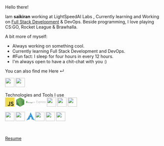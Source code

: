 Hello there!

Iam **saikiran** working at LightSpeedAI Labs , Currently learning and Working on <u>Full Stack Development</u> & DevOps.
Beside programming, I love playing CS:GO, Rocket League & Brawhalla.

A bit more of myself:

- Always working on something cool.
- Currently learning Full Stack Development and DevOps.
- #Fun fact: I sleep for four hours in every 12 hours.
- I'm always open to have a chit-chat with you :)



You can also find me Here ↵

<a href="https://www.linkedin.com/in/saikiran-belana-81004613a/"><img height="30px" width="30px" src="https://cdn.pixabay.com/photo/2017/08/22/11/56/linked-in-2668700__340.png"/></a>
<a href="https://www.instagram.com/seizetheparallel/?hl=en"><img height="30px" width="30px" src="https://cdn.pixabay.com/photo/2016/08/09/17/52/instagram-1581266__340.jpg"/></a>
</br>

Technologies and Tools I use</b></br>
<img height ="30px" width="30px" src="https://raw.githubusercontent.com/github/explore/80688e429a7d4ef2fca1e82350fe8e3517d3494d/topics/javascript/javascript.png"/>
<img height ="30px" width="30px" src="https://raw.githubusercontent.com/github/explore/80688e429a7d4ef2fca1e82350fe8e3517d3494d/topics/nodejs/nodejs.png"/>
<img height ="30px" width="30px" src="https://raw.githubusercontent.com/github/explore/80688e429a7d4ef2fca1e82350fe8e3517d3494d/topics/mongodb/mongodb.png"/>
<img height ="30px" width="30px" src="https://raw.githubusercontent.com/github/explore/80688e429a7d4ef2fca1e82350fe8e3517d3494d/topics/express/express.png" />
<img height ="30px" width="30px" src="https://upload.wikimedia.org/wikipedia/commons/thumb/d/d5/Tailwind_CSS_Logo.svg/2048px-Tailwind_CSS_Logo.svg.png" />
<img height ="30px" width="30px" src="https://lh3.googleusercontent.com/WgTVt2TUmCDrJuhBVQi84ynGogOcDzzAwKrR4IUxObCoNd-VAVeRph3gQtlUEgYq2yj9OgwtsGw0ylIwigC66jHmy1I0oxJ3GbNaS1criuH6-ohZ39dnwLOdhAzYuqaR1OX5ln7n" />
<img height ="30px" width="30px" src="https://w7.pngwing.com/pngs/431/965/png-transparent-figma-designer-computer-icons-material-design-design-rectangle-poster-logo.png" />



<img height ="30px" width="30px" src="https://img.icons8.com/color/48/000000/git.png"/>    <img height ="30px" width="30px" src="https://img.icons8.com/dusk/64/000000/docker.png"/> <img height ="30px" width="30px" src="images/arch.png"/><img height ="30px" width="30px" src="https://img.icons8.com/dusk/64/000000/visual-studio-code-2019.png"/>
<img height ="30px" width="30px" src="https://spng.pngfind.com/pngs/s/328-3288645_k8s-logo-hd-png-download.png"/>
<img height ="30px" width="30px" src="https://banner2.cleanpng.com/20180515/zxe/kisspng-jenkins-docker-continuous-delivery-installation-so-5afa799e222331.1197773615263645741398.jpg"/>

</br>

<a href="https://belanasaikiran.github.io/profile-parallax/" target="_blank" > Resume </a>



<!---
Saikiranbelana/Saikiranbelana is a ✨ special ✨ repository because its `README.md` (this file) appears on your GitHub profile.
You can click the Preview link to take a look at your changes.
--->





